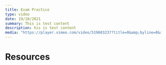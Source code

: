 ```yaml
---
title: Exam Practice
type: video
date: 19/10/2021
summary: This is test content
description: his is test content
media: "https://player.vimeo.com/video/519603237?title=0&amp;byline=0&amp;portrait=0"
---
```


# Resources
